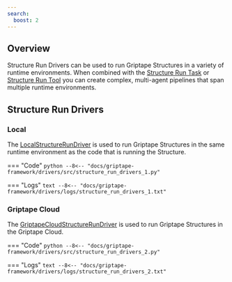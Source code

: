 ```yaml
---
search:
  boost: 2
---
```


## Overview

Structure Run Drivers can be used to run Griptape Structures in a variety of runtime environments.
When combined with the [Structure Run Task](../../griptape-framework/structures/tasks.md#structure-run-task) or [Structure Run Tool](../../griptape-framework/tools/official-tools/index.md#structure-run) you can create complex, multi-agent pipelines that span multiple runtime environments.

## Structure Run Drivers

### Local

The [LocalStructureRunDriver](../../reference/griptape/drivers/structure_run/local_structure_run_driver.md) is used to run Griptape Structures in the same runtime environment as the code that is running the Structure.

=== "Code"
    ```python
    --8<-- "docs/griptape-framework/drivers/src/structure_run_drivers_1.py"
    ```

=== "Logs"
    ```text
    --8<-- "docs/griptape-framework/drivers/logs/structure_run_drivers_1.txt"
    ```


### Griptape Cloud

The [GriptapeCloudStructureRunDriver](../../reference/griptape/drivers/structure_run/griptape_cloud_structure_run_driver.md) is used to run Griptape Structures in the Griptape Cloud.

=== "Code"
    ```python
    --8<-- "docs/griptape-framework/drivers/src/structure_run_drivers_2.py"
    ```

=== "Logs"
    ```text
    --8<-- "docs/griptape-framework/drivers/logs/structure_run_drivers_2.txt"
    ```

